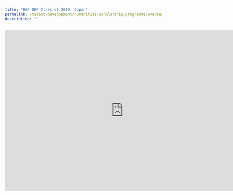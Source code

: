 ```yaml
---
title: "HSP OEP Class of 2019: Japan"
permalink: /talent-development/humanities-scholarship-programme/overseasexposure-education-gallery/2019/
description: ""
---
```

<iframe width="760" height="515" src="https://www.youtube.com/embed/cf35tTCI27g" title="YouTube video player" frameborder="0" allow="accelerometer; autoplay; clipboard-write; encrypted-media; gyroscope; picture-in-picture; web-share" allowfullscreen></iframe>